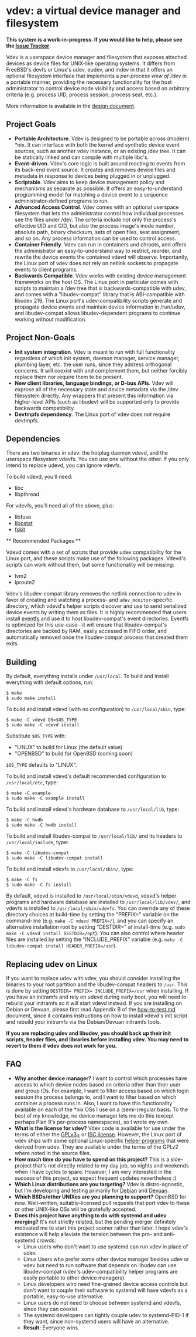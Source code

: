vdev: a virtual device manager and filesystem
=============================================

**This system is a work-in-progress.  If you would like to help, please see the [Issue Tracker](https://github.com/jcnelson/vdev/issues)**.

Vdev is a userspace device manager and filesystem that exposes attached devices as device files for UNIX-like operating systems.  It differs from FreeBSD's devfs or Linux's udev, eudev, and mdev in that it offers an optional filesystem interface that implements a *per-process view of /dev* in a portable manner, providing the necessary functionality for the host administrator to control device node visibility and access based on arbitrary criteria (e.g. process UID, process session, process seat, etc.).

More information is available in the [design document](http://judecnelson.blogspot.com/2015/01/introducing-vdev.html).

Project Goals
-------------
* **Portable Architecture**.  Vdev is designed to be portable across (modern) *nix.  It can interface with both the kernel and synthetic device event sources, such as another vdev instance, or an existing /dev tree.  It can be statically linked and can compile with multiple libc's.
* **Event-driven**.  Vdev's core logic is built around reacting to events from its back-end event source.  It creates and removes device files and metadata in response to devices being plugged in or unplugged.
* **Scriptable**.  Vdev aims to keep device management policy and mechanisms as separate as possible.  It offers an easy-to-understand programming model for matching a device event to a sequence administrator-defined programs to run.
* **Advanced Access Control**.  Vdev comes with an optional userspace filesystem that lets the administrator control how individual processes see the files under /dev.  The criteria include not only the process's effective UID and GID, but also the process image's inode number, absolute path, binary checksum, sets of open files, seat assignment, and so on.  *Any* process information can be used to control access.
* **Container Friendly**.  Vdev can run in containers and chroots, and offers the administrator an easy-to-understand way to restrict, reorder, and rewrite the device events the contained vdevd will observe.  Importantly, the Linux port of vdev does *not* rely on netlink sockets to propagate events to client programs.
* **Backwards Compatible**.  Vdev works with existing device management frameworks on the host OS.  The Linux port in particular comes with scripts to maintain a /dev tree that is backwards-compatible with udev, and comes with a "libudev-compat" library that is ABI-compatible with libudev 219.  The Linux port's udev-compatibility scripts generate and propagate device events and maintain device information in /run/udev, and libudev-compat allows libudev-dependent programs to continue working without modification.

Project Non-Goals
-----------------
* **Init system integration**.  Vdev is meant to run with full functionality regardless of which init system, daemon manager, service manager, plumbing layer, etc. the user runs, since they address orthogonal concerns.  It will coexist with and complement them, but neither forcibly replace them nor require them to be present.
* **New client libraries, language bindings, or D-bus APIs**.  Vdev will exprose all of the necessary state and device metadata via the /dev filesystem directly.  Any wrappers that present this information via higher-level APIs (such as libudev) will be supported only to provide backwards compatibility.
* **Devtmpfs dependency**.  The Linux port of vdev does *not* require devtmpfs.

Dependencies
-----------

There are two binaries in vdev:  the hotplug daemon vdevd, and the userspace filesystem vdevfs.  You can use one without the other.  If you only intend to replace udevd, you can ignore vdevfs.

To build vdevd, you'll need:
* libc
* libpthread

For vdevfs, you'll need all of the above, plus:
* libfuse
* [libpstat](https://github.com/jcnelson/libpstat)
* [fskit](https://github.com/jcnelson/fskit)

** Recommended Packages **

Vdevd comes with a set of scripts that provide udev compatibility for the Linux port, and these scripts make use of the following packages.  Vdevd's scripts can work without them, but some functionality will be missing:
* lvm2
* iproute2

Vdev's libudev-compat library removes the netlink connection to udev in favor of creating and watching a process- and `udev_monitor`-specific directory, which vdevd's helper scripts discover and use to send serialized device events by writing them as files.  It is highly recommended that users install [eventfs](https://github.com/jcnelson/eventfs) and use it to host libudev-compat's event directories.  Eventfs is optimized for this use-case--it will ensure that libudev-compat's directories are backed by RAM, easily accessed in FIFO order, and automatically removed once the libudev-compat process that created them exits.


Building
--------

By default, everything installs under `/usr/local`.  To build and install everything with default options, run:

    $ make
    $ sudo make install 

To build and install vdevd (with no configuration) to `/usr/local/sbin`, type:

    $ make -C vdevd OS=$OS_TYPE
    $ sudo make -C vdevd install

Substitute `$OS_TYPE` with:
* "LINUX" to build for Linux (the default value)
* "OPENBSD" to build for OpenBSD (coming soon)

`$OS_TYPE` defaults to "LINUX".

To build and install vdevd's default recommended configuration to `/usr/local/etc`, type:

    $ make -C example
    $ sudo make -C example install 

To build and install vdevd's hardware database to `/usr/local/lib`, type:

    $ make -C hwdb 
    $ sudo make -C hwdb install

To build and install libudev-compat to `/usr/local/lib/` and its headers to `/usr/local/include`, type:

    $ make -C libudev-compat 
    $ sudo make -C libudev-compat install

To build and install vdevfs to `/usr/local/sbin/`, type:

    $ make -C fs
    $ sudo make -C fs install

By default, vdevd is installed to `/usr/local/sbin/vdevd`, vdevd's helper programs and hardware database are installed to `/usr/local/lib/vdev/`, and vdevfs is installed to `/usr/local/sbin/vdevfs`.  You can override any of these directory choices at build-time by setting the "PREFIX=" variable on the command-line (e.g. `make -C vdevd PREFIX=/`), and you can specify an alternative installation root by setting "DESTDIR=" at install-time (e.g. `sudo make -C vdevd install DESTDIR=/opt`).  You can also control where header files are installed by setting the "INCLUDE_PREFIX" variable (e.g. `make -C libudev-compat install HEADER_PREFIX=/usr`).

Replacing udev on Linux
-----------------------

If you want to replace udev with vdev, you should consider installing the binaries to your root partition and the libudev-compat headers to `/usr`.  This is done by setting `DESTDIR= PREFIX= INCLUDE_PREFIX=/usr` when installing.  If you have an initramfs and rely on udevd during early boot, you will need to rebuild your initramfs so it will start vdevd instead.  If you are installing on Debian or Devuan, please first read Appendix B of the [how-to-test.md](https://github.com/jcnelson/vdev/blob/master/how-to-test.md) document, since it contains instructions on how to install vdevd's init script and rebuild your initramfs via the Debian/Devuan initramfs tools.

**If you are replacing udev and libudev, you should back up their init scripts, header files, and libraries before installing vdev.  You may need to revert to them if vdev does not work for you.**

FAQ
---
* **Why another device manager?**  I want to control which processes have access to which device nodes based on criteria other than their user and group IDs.  For example, I want to filter access based on which login session the process belongs to, and I want to filter based on which container a process runs in.  Also, I want to have this functionality available on each of the *nix OSs I use on a (semi-)regular basis.  To the best of my knowledge, no device manager lets me do this (except perhaps Plan 9's per-process namespaces), so I wrote my own.
* **What is the license for vdev?**  Vdev code is available for use under the terms of either the [GPLv3+](https://github.com/jcnelson/vdev/blob/master/LICENSE.GPLv3%2B) or [ISC license](https://github.com/jcnelson/vdev/blob/master/LICENSE.ISC).  However, the Linux port of vdev ships with some optional Linux-specific [helper programs](https://github.com/jcnelson/vdev/tree/master/vdevd/helpers/LINUX) that were derived from udev.  They are available under the terms of the GPLv2 where noted in the source files.
* **How much time do you have to spend on this project?**  This is a side-project that's not directly related to my day job, so nights and weekends when I have cycles to spare.  However, I am very interested in the success of this project, so expect frequent updates nevertheless :)
* **Which Linux distributions are you targeting?**  Vdev is distro-agnostic, but I'm developing and testing primarily for [Debian](http://www.debian.org) and [Devuan](http://devuan.org).
* **Which BSDs/other UNIXes are you planning to support?**  OpenBSD for now.  Well-written, suitably-licensed pull requests that port vdev to these or other UNIX-like OSs will be gratefully accepted.
* **Does this project have anything to do with systemd and udev merging?**  It's not strictly related, but the pending merger definitely motivated me to start this project sooner rather than later.  I hope vdev's existence will help alleviate the tension between the pro- and anti-systemd crowds:
  * Linux users who don't want to use systemd can run vdev in place of udev.
  * Linux Users who prefer some other device manager besides udev or vdev but need to run software that depends on libudev can use libudev-compat (vdev's udev-compatibility helper programs are easily portable to other device managers).
  * Linux developers who need fine-grained device access controls but don't want to couple their software to systemd will have vdevfs as a portable, easy-to-use alternative.
  * Linux users do not need to choose between systemd and vdevfs, since they can coexist.
  * The systemd developers can tightly couple udev to systemd-PID-1 if they want, since non-systemd users will have an alternative.
  * **Result:** Everyone wins.
